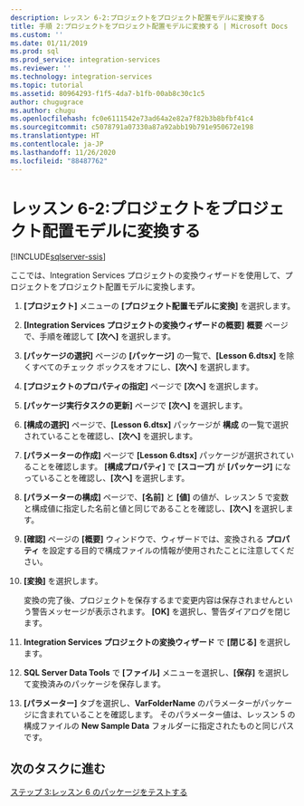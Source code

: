```yaml
---
description: レッスン 6-2:プロジェクトをプロジェクト配置モデルに変換する
title: 手順 2:プロジェクトをプロジェクト配置モデルに変換する | Microsoft Docs
ms.custom: ''
ms.date: 01/11/2019
ms.prod: sql
ms.prod_service: integration-services
ms.reviewer: ''
ms.technology: integration-services
ms.topic: tutorial
ms.assetid: 80964293-f1f5-4da7-b1fb-00ab8c30c1c5
author: chugugrace
ms.author: chugu
ms.openlocfilehash: fc0e6111542e73ad64a2e82a7f82b3b8bfbf41c4
ms.sourcegitcommit: c5078791a07330a87a92abb19b791e950672e198
ms.translationtype: HT
ms.contentlocale: ja-JP
ms.lasthandoff: 11/26/2020
ms.locfileid: "88487762"
---
```

# <a name="lesson-6-2-convert-the-project-to-the-project-deployment-model"></a>レッスン 6-2:プロジェクトをプロジェクト配置モデルに変換する

[!INCLUDE[sqlserver-ssis](../includes/applies-to-version/sqlserver-ssis.md)]



ここでは、Integration Services プロジェクトの変換ウィザードを使用して、プロジェクトをプロジェクト配置モデルに変換します。  
  
1.  **[プロジェクト]** メニューの **[プロジェクト配置モデルに変換]** を選択します。  
  
2.  **[Integration Services プロジェクトの変換ウィザードの概要]** **概要** ページで、手順を確認して **[次へ]** を選択します。  
  
3.  **[パッケージの選択]** ページの **[パッケージ]** の一覧で、**[Lesson 6.dtsx]** を除くすべてのチェック ボックスをオフにし、**[次へ]** を選択します。  
  
4.  **[プロジェクトのプロパティの指定]** ページで **[次へ]** を選択します。  
  
5.  **[パッケージ実行タスクの更新]** ページで **[次へ]** を選択します。  
  
6.  **[構成の選択]** ページで、**[Lesson 6.dtsx]** パッケージが **構成** の一覧で選択されていることを確認し、**[次へ]** を選択します。  
  
7.  **[パラメーターの作成]** ページで **[Lesson 6.dtsx]** パッケージが選択されていることを確認します。  **[構成プロパティ]** で **[スコープ]** が **[パッケージ]** になっていることを確認し、**[次へ]** を選択します。  
  
8.  **[パラメーターの構成]** ページで、**[名前]** と **[値]** の値が、レッスン 5 で変数と構成値に指定した名前と値と同じであることを確認し、**[次へ]** を選択します。  
  
9. **[確認]** ページの **[概要]** ウィンドウで、ウィザードでは、変換される **プロパティ** を設定する目的で構成ファイルの情報が使用されたことに注意してください。  
  
10. **[変換]** を選択します。  
  
    変換の完了後、プロジェクトを保存するまで変更内容は保存されませんという警告メッセージが表示されます。 **[OK]** を選択し、警告ダイアログを閉じます。  
  
11. **Integration Services プロジェクトの変換ウィザード** で **[閉じる]** を選択します。  
  
12. **SQL Server Data Tools** で **[ファイル]** メニューを選択し、**[保存]** を選択して変換済みのパッケージを保存します。  
  
13. **[パラメーター]** タブを選択し、**VarFolderName** のパラメーターがパッケージに含まれていることを確認します。 そのパラメーター値は、レッスン 5 の構成ファイルの **New Sample Data** フォルダーに指定されたものと同じパスです。  
  
## <a name="go-to-next-task"></a>次のタスクに進む
[ステップ 3:レッスン 6 のパッケージをテストする](../integration-services/lesson-6-3-testing-the-lesson-6-package.md)  
  
  
  
